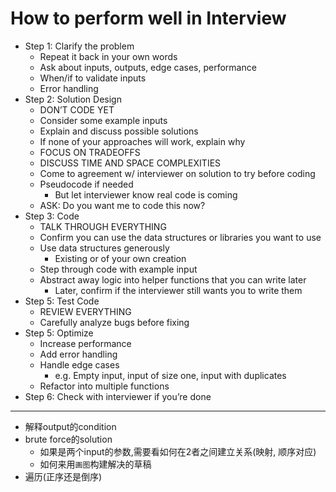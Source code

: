 # How to perform well in Interview

- Step 1: Clarify the problem
    - Repeat it back in your own words
    - Ask about inputs, outputs, edge cases, performance
    - When/if to validate inputs
    - Error handling
- Step 2: Solution Design
    - DON’T CODE YET
    - Consider some example inputs
    - Explain and discuss possible solutions
    - If none of your approaches will work, explain why
    - FOCUS ON TRADEOFFS
    - DISCUSS TIME AND SPACE COMPLEXITIES
    - Come to agreement w/ interviewer on solution to try before coding
    - Pseudocode if needed
        - But let interviewer know real code is coming
    - ASK: Do you want me to code this now?
- Step 3: Code
    - TALK THROUGH EVERYTHING
    - Confirm you can use the data structures or libraries you want to use
    - Use data structures generously
        - Existing or of your own creation
    - Step through code with example input
    - Abstract away logic into helper functions that you can write later
        - Later, confirm if the interviewer still wants you to write them
- Step 5: Test Code
    - REVIEW EVERYTHING
    - Carefully analyze bugs before fixing
- Step 5: Optimize
    - Increase performance
    - Add error handling
    - Handle edge cases
        - e.g. Empty input, input of size one, input with duplicates
    - Refactor into multiple functions
- Step 6: Check with interviewer if you’re done


---

- 解释output的condition
- brute force的solution
  - 如果是两个input的参数,需要看如何在2者之间建立关系(映射, 顺序对应)
  - 如何来用`画图`构建解决的草稿
- 遍历(正序还是倒序)
